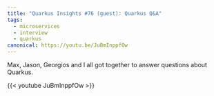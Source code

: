 ```yaml
---
title: "Quarkus Insights #76 (guest): Quarkus Q&A"
tags:
  - microservices
  - interview
  - quarkus
canonical: https://youtu.be/JuBmInppfOw
---
```


Max, Jason, Georgios and I all got together to answer questions about Quarkus. 

{{< youtube JuBmInppfOw >}}